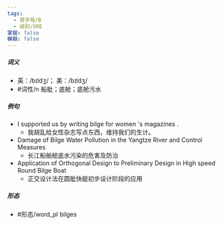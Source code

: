 ```yaml
---
tags:
  - 首字母/B
  - 级别/GRE
掌握: false
模糊: false
---
```

##### 词义
- 英：/bɪldʒ/； 美：/bɪldʒ/
- #词性/n  船舭；底舱；底舱污水
##### 例句
- I supported us by writing bilge for women 's magazines .
	- 我胡乱给女性杂志写点东西，维持我们的生计。
- Damage of Bilge Water Pollution in the Yangtze River and Control Measures
	- 长江船舶舱底水污染的危害及防治
- Application of Orthogonal Design to Preliminary Design in High speed Round Bilge Boat
	- 正交设计法在圆舭快艇初步设计阶段的应用
##### 形态
- #形态/word_pl bilges
